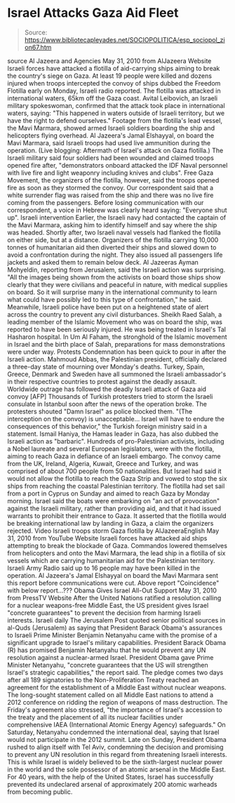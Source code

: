 # Israel Attacks Gaza Aid Fleet

> Source: https://www.bibliotecapleyades.net/SOCIOPOLITICA/esp_sociopol_zion67.htm

source Al Jazeera and Agencies
May 31, 2010
from
AlJazeera Website
Israeli forces have attacked a flotilla of aid-carrying ships aiming to
break the country's siege on Gaza.
At least 19 people were killed and dozens injured when troops intercepted
the convoy of ships dubbed the Freedom Flotilla early on Monday, Israeli
radio reported.
The flotilla was attacked in international waters, 65km off the Gaza coast.
Avital Leibovich, an Israeli military spokeswoman, confirmed that the attack
took place in international waters, saying:
"This happened in waters outside
of Israeli territory, but we have the right to defend ourselves."
Footage from the flotilla's lead vessel, the Mavi Marmara, showed armed
Israeli soldiers boarding the ship and helicopters flying overhead.
Al Jazeera's Jamal Elshayyal, on board the Mavi Marmara, said Israeli troops
had used live ammunition during the operation. (Live blogging:
Aftermath of Israel's attack on Gaza flotilla.)
The Israeli military said four soldiers had been wounded and claimed troops
opened fire after,
"demonstrators onboard attacked the IDF Naval personnel
with live fire and light weaponry including knives and clubs".
Free Gaza Movement, the organizers of the flotilla, however, said the troops
opened fire as soon as they stormed the convoy.
Our correspondent said that a white surrender flag was raised from the ship
and there was no live fire coming from the passengers.
Before losing communication with our correspondent, a voice in Hebrew was
clearly heard saying:
"Everyone shut up".
Israeli intervention
Earlier, the Israeli navy had contacted the captain of the Mavi Marmara,
asking him to identify himself and say where the ship was headed.
Shortly after, two Israeli naval vessels had flanked the flotilla on either
side, but at a distance. Organizers of the flotilla carrying 10,000 tonnes of humanitarian aid then
diverted their ships and slowed down to avoid a confrontation during the
night.
They also issued all passengers life jackets and asked them to remain below
deck.
Al Jazeeras Ayman Mohyeldin, reporting from Jerusalem, said the Israeli
action was surprising.
"All the images being shown from the activists on board those ships show
clearly that they were civilians and peaceful in nature, with medical
supplies on board. So it will surprise many in the international community
to learn what could have possibly led to this type of confrontation," he
said.
Meanwhile, Israeli police have been put on a heightened state of alert
across the country to prevent any civil disturbances.
Sheikh Raed Salah, a leading member of the Islamic Movement who was on board
the ship, was reported to have been seriously injured. He was being treated
in Israel's Tal Hasharon hospital.
In Um Al Faham, the stronghold of the Islamic movement in Israel and the
birth place of Salah, preparations for mass demonstrations were under way.
Protests
Condemnation has been quick to pour in after the Israeli action.
Mahmoud Abbas, the Palestinian president, officially declared a three-day
state of mourning over Monday's deaths.
Turkey, Spain, Greece, Denmark and Sweden have all summoned the Israeli
ambassador's in their respective countries to protest against the deadly
assault.
Worldwide outrage has followed
the deadly Israeli attack of Gaza aid convoy
[AFP]
Thousands of Turkish protesters tried to storm the Israeli consulate in
Istanbul soon after the news of the operation broke.
The protesters shouted
"Damn Israel" as police blocked them.
"(The interception on the convoy) is unacceptable... Israel will have to
endure the consequences of this behavior," the Turkish foreign ministry
said in a statement.
Ismail Haniya, the Hamas leader in Gaza, has also dubbed the Israeli action
as "barbaric".
Hundreds of pro-Palestinian activists, including a Nobel laureate and
several European legislators, were with the flotilla, aiming to reach Gaza
in defiance of an Israeli embargo.
The convoy came from the UK, Ireland, Algeria, Kuwait, Greece and Turkey,
and was comprised of about 700 people from 50 nationalities.
But Israel had said it would not allow the flotilla to reach the Gaza Strip
and vowed to stop the six ships from reaching the coastal Palestinian
territory.
The flotilla had set sail from a port in Cyprus on Sunday and aimed to reach
Gaza by Monday morning.
Israel said the boats were embarking on "an act of provocation" against the
Israeli military, rather than providing aid, and that it had issued warrants
to prohibit their entrance to Gaza.
It asserted that the flotilla would be breaking international law by landing
in Gaza, a claim the organizers rejected.
Video
Israeli troops storm Gaza flotilla
by
AlJazeeraEnglish
May 31, 2010
from
YouTube Website
Israeli forces have attacked aid ships attempting to break the blockade of
Gaza.
Commandos lowered themselves
from helicopters and onto the Mavi Marmara,
the lead ship in a flotilla of six
vessels which are carrying humanitarian aid for the Palestinian territory.
Israeli Army Radio said up to 16 people may have been killed in the
operation.
Al Jazeera's Jamal Elshayyal on board the Mavi Marmara sent this report
before communications were cut.
Above report "Coincidence" with below
report...???
Obama Gives Israel All-Out Support
May 31, 2010
from
PressTV Website
After the
United Nations ratified a resolution
calling for a nuclear weapons-free Middle East, the US president gives
Israel "concrete guarantees" to prevent the decision from harming Israeli
interests.
Israeli daily The Jerusalem Post quoted senior political sources in al-Quds
(Jerusalem) as saying that President Barack Obama's assurances to Israeli
Prime Minister Benjamin Netanyahu came with the promise of a significant
upgrade to Israel's military capabilities.
President Barack Obama (R)
has promised Benjamin Netanyahu
that he would prevent
any UN resolution against a nuclear-armed Israel.
President Obama gave Prime Minister
Netanyahu,
"concrete guarantees that the US will
strengthen Israel's strategic capabilities," the report said.
The pledge comes two days after all 189
signatories to the Non-Proliferation Treaty reached an agreement for the
establishment of a Middle East without nuclear weapons.
The long-sought statement called on all Middle East nations to attend a 2012
conference on ridding the region of weapons of mass destruction.
The Friday's agreement also stressed,
"the importance of Israel's accession to the
treaty and the placement of all its nuclear facilities under
comprehensive IAEA (International Atomic Energy Agency) safeguards."
On Saturday, Netanyahu condemned the
international deal, saying that Israel would not participate in the 2012
summit.
Late on Sunday, President Obama rushed to align itself with Tel Aviv,
condemning the decision and promising to prevent any UN resolution in this
regard from threatening Israeli interests.
This is while Israel is widely believed to be the sixth-largest nuclear
power in the world and the sole possessor of an atomic arsenal in the
Middle East.
For 40 years, with the help of the United States, Israel has successfully
prevented its undeclared arsenal of approximately 200 atomic warheads from
becoming public.
